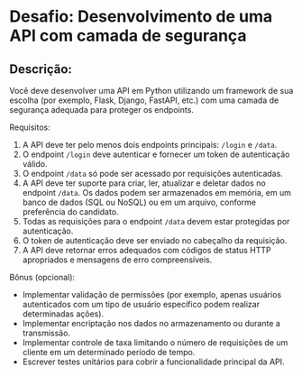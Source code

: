 # Desafio: Desenvolvimento de uma API com camada de segurança

## Descrição:

Você deve desenvolver uma API em Python utilizando um framework de sua escolha (por exemplo, Flask, Django, FastAPI, etc.) com uma camada de segurança adequada para proteger os endpoints.

Requisitos:

1. A API deve ter pelo menos dois endpoints principais: `/login` e `/data`.
2. O endpoint `/login` deve autenticar e fornecer um token de autenticação válido.
3. O endpoint `/data` só pode ser acessado por requisições autenticadas.
4. A API deve ter suporte para criar, ler, atualizar e deletar dados no endpoint `/data`. Os dados podem ser armazenados em memória, em um banco de dados (SQL ou NoSQL) ou em um arquivo, conforme preferência do candidato.
5. Todas as requisições para o endpoint `/data` devem estar protegidas por autenticação.
6. O token de autenticação deve ser enviado no cabeçalho da requisição.
7. A API deve retornar erros adequados com códigos de status HTTP apropriados e mensagens de erro compreensíveis.
 
Bônus (opcional):
 
- Implementar validação de permissões (por exemplo, apenas usuários autenticados com um tipo de usuário específico podem realizar determinadas ações).
- Implementar encriptação nos dados no armazenamento ou durante a transmissão.
- Implementar controle de taxa limitando o número de requisições de um cliente em um determinado período de tempo.
- Escrever testes unitários para cobrir a funcionalidade principal da API.